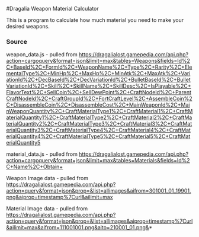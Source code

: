 #Dragalia Weapon Material Calculator

This is a program to calculate how much material you need to make your desired weapons.


### Source

weapon_data.js - pulled from https://dragalialost.gamepedia.com/api.php?action=cargoquery&format=json&limit=max&tables=Weapons&fields=Id%2C+BaseId%2C+FormId%2C+WeaponName%2C+Type%2C+Rarity%2C+ElementalType%2C+MinHp%2C+MaxHp%2C+MinAtk%2C+MaxAtk%2C+VariationId%2C+DecBaseId%2C+DecVariationId%2C+BulletBaseId%2C+BulletVariationId%2C+Skill%2C+SkillName%2C+SkillDesc%2C+IsPlayable%2C+FlavorText%2C+SellCoin%2C+SellDewPoint%2C+CraftNodeId%2C+ParentCraftNodeId%2C+CraftGroupId%2C+FortCraftLevel%2C+AssembleCoin%2C+DisassembleCoin%2C+DisassembleCost%2C+MainWeaponId%2C+MainWeaponQuantity%2C+CraftMaterialType1%2C+CraftMaterial1%2C+CraftMaterialQuantity1%2C+CraftMaterialType2%2C+CraftMaterial2%2C+CraftMaterialQuantity2%2C+CraftMaterialType3%2C+CraftMaterial3%2C+CraftMaterialQuantity3%2C+CraftMaterialType4%2C+CraftMaterial4%2C+CraftMaterialQuantity4%2C+CraftMaterialType5%2C+CraftMaterial5%2C+CraftMaterialQuantity5

material_data.js - pulled from https://dragalialost.gamepedia.com/api.php?action=cargoquery&format=json&limit=max&tables=Materials&fields=Id%2C+Name%2C+Obtain+

Weapon Image data - pulled from https://dragalialost.gamepedia.com/api.php?action=query&format=json&prop=&list=allimages&aifrom=301001_01_19901.png&aiprop=timestamp%7Curl&ailimit=max

Material Image data - pulled from https://dragalialost.gamepedia.com/api.php?action=query&format=json&prop=&list=allimages&aiprop=timestamp%7Curl&ailimit=max&aifrom=111001001.png&aito=210001_01.png&*